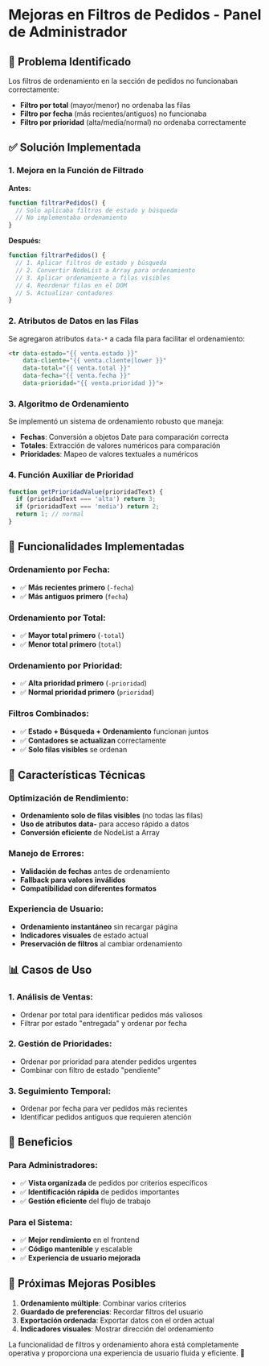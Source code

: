 # Mejoras en Filtros de Pedidos - Panel de Administrador

## 🐛 Problema Identificado

Los filtros de ordenamiento en la sección de pedidos no funcionaban correctamente:
- **Filtro por total** (mayor/menor) no ordenaba las filas
- **Filtro por fecha** (más recientes/antiguos) no funcionaba
- **Filtro por prioridad** (alta/media/normal) no ordenaba correctamente

## ✅ Solución Implementada

### 1. **Mejora en la Función de Filtrado**

**Antes:**
```javascript
function filtrarPedidos() {
  // Solo aplicaba filtros de estado y búsqueda
  // No implementaba ordenamiento
}
```

**Después:**
```javascript
function filtrarPedidos() {
  // 1. Aplicar filtros de estado y búsqueda
  // 2. Convertir NodeList a Array para ordenamiento
  // 3. Aplicar ordenamiento a filas visibles
  // 4. Reordenar filas en el DOM
  // 5. Actualizar contadores
}
```

### 2. **Atributos de Datos en las Filas**

Se agregaron atributos `data-*` a cada fila para facilitar el ordenamiento:

```html
<tr data-estado="{{ venta.estado }}" 
    data-cliente="{{ venta.cliente|lower }}" 
    data-total="{{ venta.total }}" 
    data-fecha="{{ venta.fecha }}" 
    data-prioridad="{{ venta.prioridad }}">
```

### 3. **Algoritmo de Ordenamiento**

Se implementó un sistema de ordenamiento robusto que maneja:

- **Fechas**: Conversión a objetos Date para comparación correcta
- **Totales**: Extracción de valores numéricos para comparación
- **Prioridades**: Mapeo de valores textuales a numéricos

### 4. **Función Auxiliar de Prioridad**

```javascript
function getPrioridadValue(prioridadText) {
  if (prioridadText === 'alta') return 3;
  if (prioridadText === 'media') return 2;
  return 1; // normal
}
```

## 🎯 Funcionalidades Implementadas

### **Ordenamiento por Fecha:**
- ✅ **Más recientes primero** (`-fecha`)
- ✅ **Más antiguos primero** (`fecha`)

### **Ordenamiento por Total:**
- ✅ **Mayor total primero** (`-total`)
- ✅ **Menor total primero** (`total`)

### **Ordenamiento por Prioridad:**
- ✅ **Alta prioridad primero** (`-prioridad`)
- ✅ **Normal prioridad primero** (`prioridad`)

### **Filtros Combinados:**
- ✅ **Estado + Búsqueda + Ordenamiento** funcionan juntos
- ✅ **Contadores se actualizan** correctamente
- ✅ **Solo filas visibles** se ordenan

## 🔧 Características Técnicas

### **Optimización de Rendimiento:**
- **Ordenamiento solo de filas visibles** (no todas las filas)
- **Uso de atributos data-** para acceso rápido a datos
- **Conversión eficiente** de NodeList a Array

### **Manejo de Errores:**
- **Validación de fechas** antes de ordenamiento
- **Fallback para valores inválidos**
- **Compatibilidad con diferentes formatos**

### **Experiencia de Usuario:**
- **Ordenamiento instantáneo** sin recargar página
- **Indicadores visuales** de estado actual
- **Preservación de filtros** al cambiar ordenamiento

## 📊 Casos de Uso

### **1. Análisis de Ventas:**
- Ordenar por total para identificar pedidos más valiosos
- Filtrar por estado "entregada" y ordenar por fecha

### **2. Gestión de Prioridades:**
- Ordenar por prioridad para atender pedidos urgentes
- Combinar con filtro de estado "pendiente"

### **3. Seguimiento Temporal:**
- Ordenar por fecha para ver pedidos más recientes
- Identificar pedidos antiguos que requieren atención

## 🚀 Beneficios

### **Para Administradores:**
- ✅ **Vista organizada** de pedidos por criterios específicos
- ✅ **Identificación rápida** de pedidos importantes
- ✅ **Gestión eficiente** del flujo de trabajo

### **Para el Sistema:**
- ✅ **Mejor rendimiento** en el frontend
- ✅ **Código mantenible** y escalable
- ✅ **Experiencia de usuario mejorada**

## 🔄 Próximas Mejoras Posibles

1. **Ordenamiento múltiple**: Combinar varios criterios
2. **Guardado de preferencias**: Recordar filtros del usuario
3. **Exportación ordenada**: Exportar datos con el orden actual
4. **Indicadores visuales**: Mostrar dirección del ordenamiento

La funcionalidad de filtros y ordenamiento ahora está completamente operativa y proporciona una experiencia de usuario fluida y eficiente. 🎉 